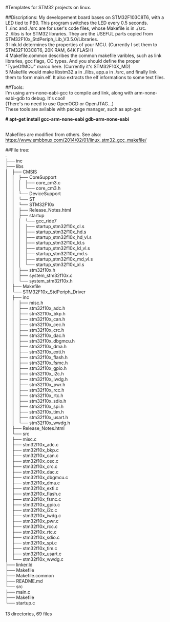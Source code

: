 #Templates for STM32 projects on linux.

##Discriptions:
My developement board bases on STM32F103C8T6, with a LED tied to PB0. This program switches the LED every 0.5 seconds.
<br>1   ./inc and ./src are for user's code files, whose Makefile is in ./src.
<br>2   ./libs is for STM32 libraries. They are the USEFUL parts copied from STM32F10x_StdPeriph_Lib_V3.5.0/Libraries.
<br>3   link.ld determines the properties of your MCU. (Currently I set them to STM32F103C8T6, 20K RAM, 64K FLASH)
<br>4   Makefile.common describes the common makefile varibles, such as link libraries, gcc flags, CC types. And you should define the proper "TypeOfMCU" marco here. (Currently it's STM32F10X_MD)
<br>5   Makefile would make libstm32.a in ./libs, app.a in ./src, and finally link them to form main.elf. It also extracts the elf informations to some text files.

##Tools:
<br>I'm using arm-none-eabi-gcc to compile and link, along with arm-none-eabi-gdb to debug. It's cool!
<br>(There's no need to use OpenOCD or OpenJTAG...)
<br>These tools are avilable with package manager, such as apt-get:

**\# apt-get install gcc-arm-none-eabi gdb-arm-none-eabi**

<br>Makefiles are modified from others. See also:
<br>https://www.embbnux.com/2014/02/01/linux_stm32_gcc_makefile/

##File tree:
<br>.
<br>├── inc
<br>├── libs
<br>│   ├── CMSIS
<br>│   │   ├── CoreSupport
<br>│   │   │   ├── core_cm3.c
<br>│   │   │   └── core_cm3.h
<br>│   │   └── DeviceSupport
<br>│   │       └── ST
<br>│   │           └── STM32F10x
<br>│   │               ├── Release_Notes.html
<br>│   │               ├── startup
<br>│   │               │   └── gcc_ride7
<br>│   │               │       ├── startup_stm32f10x_cl.s
<br>│   │               │       ├── startup_stm32f10x_hd.s
<br>│   │               │       ├── startup_stm32f10x_hd_vl.s
<br>│   │               │       ├── startup_stm32f10x_ld.s
<br>│   │               │       ├── startup_stm32f10x_ld_vl.s
<br>│   │               │       ├── startup_stm32f10x_md.s
<br>│   │               │       ├── startup_stm32f10x_md_vl.s
<br>│   │               │       └── startup_stm32f10x_xl.s
<br>│   │               ├── stm32f10x.h
<br>│   │               ├── system_stm32f10x.c
<br>│   │               └── system_stm32f10x.h
<br>│   ├── Makefile
<br>│   └── STM32F10x_StdPeriph_Driver
<br>│       ├── inc
<br>│       │   ├── misc.h
<br>│       │   ├── stm32f10x_adc.h
<br>│       │   ├── stm32f10x_bkp.h
<br>│       │   ├── stm32f10x_can.h
<br>│       │   ├── stm32f10x_cec.h
<br>│       │   ├── stm32f10x_crc.h
<br>│       │   ├── stm32f10x_dac.h
<br>│       │   ├── stm32f10x_dbgmcu.h
<br>│       │   ├── stm32f10x_dma.h
<br>│       │   ├── stm32f10x_exti.h
<br>│       │   ├── stm32f10x_flash.h
<br>│       │   ├── stm32f10x_fsmc.h
<br>│       │   ├── stm32f10x_gpio.h
<br>│       │   ├── stm32f10x_i2c.h
<br>│       │   ├── stm32f10x_iwdg.h
<br>│       │   ├── stm32f10x_pwr.h
<br>│       │   ├── stm32f10x_rcc.h
<br>│       │   ├── stm32f10x_rtc.h
<br>│       │   ├── stm32f10x_sdio.h
<br>│       │   ├── stm32f10x_spi.h
<br>│       │   ├── stm32f10x_tim.h
<br>│       │   ├── stm32f10x_usart.h
<br>│       │   └── stm32f10x_wwdg.h
<br>│       ├── Release_Notes.html
<br>│       └── src
<br>│           ├── misc.c
<br>│           ├── stm32f10x_adc.c
<br>│           ├── stm32f10x_bkp.c
<br>│           ├── stm32f10x_can.c
<br>│           ├── stm32f10x_cec.c
<br>│           ├── stm32f10x_crc.c
<br>│           ├── stm32f10x_dac.c
<br>│           ├── stm32f10x_dbgmcu.c
<br>│           ├── stm32f10x_dma.c
<br>│           ├── stm32f10x_exti.c
<br>│           ├── stm32f10x_flash.c
<br>│           ├── stm32f10x_fsmc.c
<br>│           ├── stm32f10x_gpio.c
<br>│           ├── stm32f10x_i2c.c
<br>│           ├── stm32f10x_iwdg.c
<br>│           ├── stm32f10x_pwr.c
<br>│           ├── stm32f10x_rcc.c
<br>│           ├── stm32f10x_rtc.c
<br>│           ├── stm32f10x_sdio.c
<br>│           ├── stm32f10x_spi.c
<br>│           ├── stm32f10x_tim.c
<br>│           ├── stm32f10x_usart.c
<br>│           └── stm32f10x_wwdg.c
<br>├── linker.ld
<br>├── Makefile
<br>├── Makefile.common
<br>├── README.md
<br>└── src
<br>    ├── main.c
<br>    ├── Makefile
<br>    └── startup.c
<br>
<br>13 directories, 69 files

